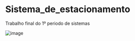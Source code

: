 # Sistema_de_estacionamento
Trabalho final do 1º  periodo de sistemas

![image](https://github.com/user-attachments/assets/6e86b7a6-0659-4f3d-b994-13b0584c8aa4)
